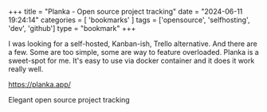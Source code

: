 +++
title = "Planka - Open source project tracking"
date = "2024-06-11 19:24:14"
categories = [ 'bookmarks' ]
tags = ['opensource', 'selfhosting', 'dev', 'github']
type = "bookmark"
+++

I was looking for a self-hosted, Kanban-ish, Trello alternative. And there are a few. Some are too simple, some are way to feature overloaded. Planka is a sweet-spot for me. It's easy to use via docker container and it does it work really well.  

<https://planka.app/>  

Elegant open source project tracking  
